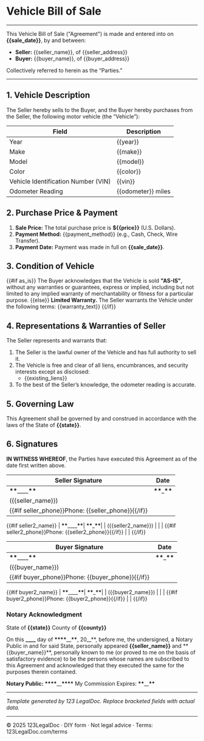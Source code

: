 # Vehicle Bill of Sale

---

This Vehicle Bill of Sale ("Agreement") is made and entered into on **{{sale_date}}**, by and between:

- **Seller:** {{seller_name}}, of {{seller_address}}
- **Buyer:** {{buyer_name}}, of {{buyer_address}}

Collectively referred to herein as the “Parties.”

---

## 1. Vehicle Description

The Seller hereby sells to the Buyer, and the Buyer hereby purchases from the Seller, the following motor vehicle (the “Vehicle”):

| Field                               | Description        |
| ----------------------------------- | ------------------ |
| Year                                | {{year}}           |
| Make                                | {{make}}           |
| Model                               | {{model}}          |
| Color                               | {{color}}          |
| Vehicle Identification Number (VIN) | {{vin}}            |
| Odometer Reading                    | {{odometer}} miles |

## 2. Purchase Price & Payment

1. **Sale Price:** The total purchase price is **${{price}}** (U.S. Dollars).
2. **Payment Method:** {{payment_method}} (e.g., Cash, Check, Wire Transfer).
3. **Payment Date:** Payment was made in full on **{{sale_date}}**.

## 3. Condition of Vehicle

{{#if as_is}}
The Buyer acknowledges that the Vehicle is sold **"AS-IS"**, without any warranties or guarantees, express or implied, including but not limited to any implied warranty of merchantability or fitness for a particular purpose.
{{else}}
**Limited Warranty.** The Seller warrants the Vehicle under the following terms:
{{warranty_text}}
{{/if}}

## 4. Representations & Warranties of Seller

The Seller represents and warrants that:

1. The Seller is the lawful owner of the Vehicle and has full authority to sell it.
2. The Vehicle is free and clear of all liens, encumbrances, and security interests except as disclosed:
   - {{existing_liens}}
3. To the best of the Seller’s knowledge, the odometer reading is accurate.

## 5. Governing Law

This Agreement shall be governed by and construed in accordance with the laws of the State of **{{state}}**.

## 6. Signatures

**IN WITNESS WHEREOF**, the Parties have executed this Agreement as of the date first written above.

| Seller Signature                                   | Date                       |
| -------------------------------------------------- | -------------------------- |
| ****\*\*****\_\_\_\_****\*\*****                   | ****\*\*****\_****\*\***** |
| ({{seller_name}})                                  |                            |
| {{#if seller_phone}}Phone: {{seller_phone}}{{/if}} |                            |

{{#if seller2_name}}
| ****\*\*****\_\_\_\_****\*\*****| ****\*\*****\_****\*\*****|
| ({{seller2_name}}) | |
| {{#if seller2_phone}}Phone: {{seller2_phone}}{{/if}} | |
{{/if}}

| Buyer Signature                                  | Date                       |
| ------------------------------------------------ | -------------------------- |
| ****\*\*****\_\_\_\_****\*\*****                 | ****\*\*****\_****\*\***** |
| ({{buyer_name}})                                 |                            |
| {{#if buyer_phone}}Phone: {{buyer_phone}}{{/if}} |                            |

{{#if buyer2_name}}
| ****\*\*****\_\_\_\_****\*\*****| ****\*\*****\_****\*\*****|
| ({{buyer2_name}}) | |
| {{#if buyer2_phone}}Phone: {{buyer2_phone}}{{/if}} | |
{{/if}}

### Notary Acknowledgment

State of **{{state}}**
County of **{{county}}**

On this **\_\_\_\_** day of **\*\*\*\***\_\_**\*\***, 20\_\_**, before me, the undersigned, a Notary Public in and for said State, personally appeared **{{seller_name}}** and **{{buyer_name}}\*\*, personally known to me (or proved to me on the basis of satisfactory evidence) to be the persons whose names are subscribed to this Agreement and acknowledged that they executed the same for the purposes therein contained.

**Notary Public:** ****\*\*\*\*****\_\_****\*\*\*\*****
My Commission Expires: **\*\***\_\_**\*\***

---

_Template generated by 123 LegalDoc. Replace bracketed fields with actual data._

---

© 2025 123LegalDoc · DIY form · Not legal advice · Terms: 123LegalDoc.com/terms

